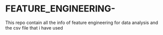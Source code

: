 # FEATURE_ENGINEERING-
This repo contain all the info of feature engineering for data analysis and the csv file that i have used  
